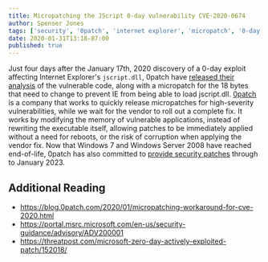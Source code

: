 ```yaml
---
title: Micropatching the JScript 0-day vulnerability CVE-2020-0674
author: Spenser Jones
tags: ['security', '0patch', 'internet explorer', 'micropatch', '0-day']
date: 2020-01-31T13:18-07:00
published: true
---
```

Just four days after the January 17th, 2020 discovery of a 0-day exploit affecting Internet Explorer's `jscript.dll`, 0patch have [released their analysis](https://blog.0patch.com/2020/01/micropatching-workaround-for-cve-2020.html) of the vulnerable code, along with a micropatch for the 18 bytes that need to change to prevent IE from being able to load jscript.dll. [0patch](https://0patch.com/) is a company that works to quickly release micropatches for high-severity vulnerabilities, while we wait for the vendor to roll out a complete fix. It works by modifying the memory of vulnerable applications, instead of rewriting the executable itself, allowing patches to be immediately applied without a need for reboots, or the risk of corruption when applying the vendor fix. Now that Windows 7 and Windows Server 2008 have reached end-of-life, 0patch has also committed to [provide security patches](https://blog.0patch.com/2019/09/keeping-windows-7-and-windows-server.html) through to January 2023.


## Additional Reading

* https://blog.0patch.com/2020/01/micropatching-workaround-for-cve-2020.html
* https://portal.msrc.microsoft.com/en-us/security-guidance/advisory/ADV200001
* https://threatpost.com/microsoft-zero-day-actively-exploited-patch/152018/
